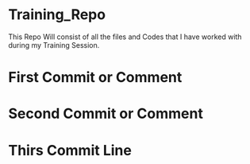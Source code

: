 # Training_Repo
This Repo Will consist of all the files and Codes that I have worked with during my Training Session.

# First Commit or Comment

# Second Commit or Comment

# Thirs Commit Line